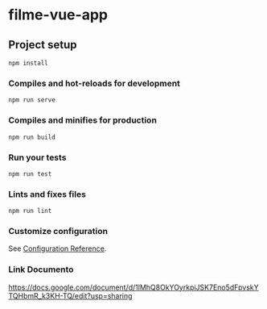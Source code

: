 # filme-vue-app

## Project setup
```
npm install
```

### Compiles and hot-reloads for development
```
npm run serve
```

### Compiles and minifies for production
```
npm run build
```

### Run your tests
```
npm run test
```

### Lints and fixes files
```
npm run lint
```

### Customize configuration
See [Configuration Reference](https://cli.vuejs.org/config/).

### Link Documento
https://docs.google.com/document/d/1lMhQ8OkYOyrkpiJSK7Eno5dFpvskYTQHbmR_k3KH-TQ/edit?usp=sharing
